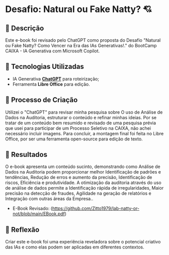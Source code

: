 # Desafio: Natural ou Fake Natty? 💘

## 📒 Descrição
Este e-book foi revisado pelo ChatGPT como proposta do Desafio "Natural ou Fake Natty? Como Vencer na Era das IAs Generativas!." do BootCamp CAIXA - IA Generativa com Microsoft Copilot.

## 🤖 Tecnologias Utilizadas
- IA Generativa **[ChatGPT](https://chat.openai.com)** para roteirização;
- Ferramenta **Libre Office** para edição.

## 🧐 Processo de Criação
Utilizei o "ChatGPT" para revisar minha pesquisa sobre O uso de Análise de Dados na Auditoria, estruturar o conteúdo e refinar minhas ideias. 
Por se tratar de um conteúdo bem resumido e revisado de uma pesquisa prévia que usei para participar de um Processo Seletivo na CAIXA, não achei necessário incluir imagens. 
Para concluir, a montagem final foi feita no Libre Office, por ser uma ferramenta open-source para edição de texto.

## 🚀 Resultados
O e-book apresenta um conteúdo sucinto, demonstrando como Análise de Dados na Auditoria podem proporcionar melhor Identificação de padrões e tendências, Redução de erros e aumento da precisão, Identificação de riscos, Eficiência e produtividade.
A otimização da auditoria através do uso de análise de dados permite a Identificação rápida de irregularidades, Maior precisão na detecção de fraudes, Agilidade na geração de relatórios e Integração com outras áreas da Empresa..

- E-Book Revisado: (https://github.com/Zitto1979/lab-natty-or-not/blob/main/EBook.pdf)

## 💭 Reflexão
Criar este e-book foi uma experiência reveladora sobre o potencial criativo das IAs e como elas podem ser aplicadas em diferentes contextos.

